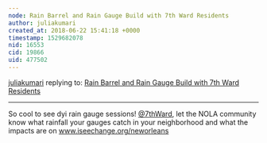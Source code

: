 ```yaml
---
node: Rain Barrel and Rain Gauge Build with 7th Ward Residents 
author: juliakumari
created_at: 2018-06-22 15:41:18 +0000
timestamp: 1529682078
nid: 16553
cid: 19866
uid: 477502
---
```




[juliakumari](../profile/juliakumari) replying to: [Rain Barrel and Rain Gauge Build with 7th Ward Residents ](../notes/stevie/06-22-2018/rain-barrel-and-rain-gauge-build-with-7th-ward-residents)

----
So cool to see dyi rain gauge sessions! [@7thWard](/profile/7thWard), let the NOLA community know what rainfall your gauges catch in your neighborhood and what the impacts are  on www.iseechange.org/neworleans